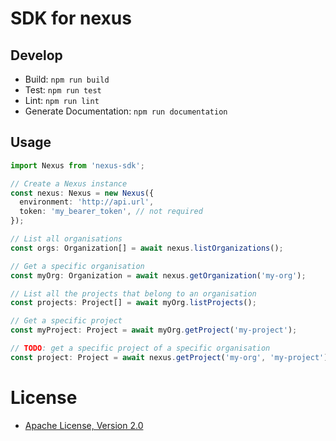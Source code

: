 # SDK for nexus

## Develop

- Build: `npm run build`
- Test: `npm run test`
- Lint: `npm run lint`
- Generate Documentation: `npm run documentation`

## Usage

```typescript
import Nexus from 'nexus-sdk';

// Create a Nexus instance
const nexus: Nexus = new Nexus({
  environment: 'http://api.url',
  token: 'my_bearer_token', // not required
});

// List all organisations
const orgs: Organization[] = await nexus.listOrganizations();

// Get a specific organisation
const myOrg: Organization = await nexus.getOrganization('my-org');

// List all the projects that belong to an organisation
const projects: Project[] = await myOrg.listProjects();

// Get a specific project
const myProject: Project = await myOrg.getProject('my-project');

// TODO: get a specific project of a specific organisation
const project: Project = await nexus.getProject('my-org', 'my-project');
```

# License

- [Apache License, Version 2.0](https://www.apache.org/licenses/LICENSE-2.0)
